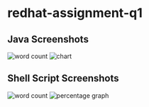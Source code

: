# redhat-assignment-q1

## Java Screenshots
![word count](https://ik.imagekit.io/lxkgjlzwuet/java1_tsFAO6fZy.png?updatedAt=1639859107857)
![chart](https://ik.imagekit.io/lxkgjlzwuet/java2_DySIlNqzxEg.png?updatedAt=1639859108352)

## Shell Script Screenshots
![word count](https://ik.imagekit.io/lxkgjlzwuet/bash1_j1WWo0GRG.png?updatedAt=1639859107536)
![percentage graph](https://ik.imagekit.io/lxkgjlzwuet/bash2_aFWOV3mLL.png?updatedAt=1639859107524)

